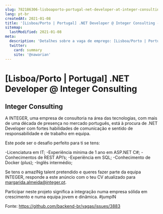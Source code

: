 ```yaml
---
slug: 782186306-lisboaporto-portugal-net-developer-at-integer-consulting
lang: pt-br
createdAt: 2021-01-08
title: '[Lisboa/Porto | Portugal] .NET Developer @ Integer Consulting - Vaga de Emprego'
sitemap:
  lastModified: 2021-01-08
meta:
  description: 'Detalhes sobre a vaga de emprego: [Lisboa/Porto | Portugal] .NET Developer @ Integer Consulting'
  twitter:
    card: summary
    site: '@nawarian'
---
```


# [Lisboa/Porto | Portugal] .NET Developer @ Integer Consulting

## Integer Consulting

A INTEGER, uma empresa de consultoria na área das tecnologias, com mais de uma década de presença no mercado português, está à procura de .NET Developer com fortes habilidades de comunicação e sentido de responsabilidade e de trabalho em equipa.


Este pode ser o desafio perfeito para ti se tens:

-Licenciatura em IT;
-Experiência mínima de 1 ano em  ASP.NET C#;
-Conhecimentos de REST API’s;
-Experiência em SQL;
-Conhecimento de Docker (plus);
-Inglês intermédio;


Se tens o amazINg talent pretendido e queres fazer parte da equipa INTEGER, responde a este anúncio com o teu CV atualizado para margarida.almeida@integer.pt.

Participar neste projeto significa a integração numa empresa sólida em crescimento e numa equipa jovem e dinâmica. #jumpIN


Fonte: https://github.com/backend-br/vagas/issues/3883
